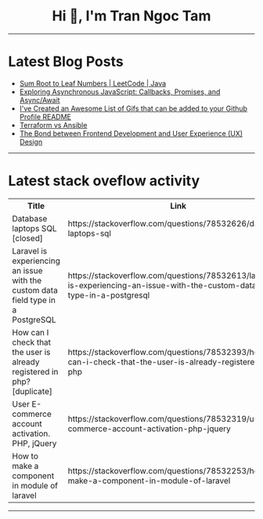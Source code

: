 <h1 align="center">Hi 👋, I'm Tran Ngoc Tam</h1>

---

# Latest Blog Posts 
<!-- BLOG-POST-LIST:START -->
- [Sum Root to Leaf Numbers | LeetCode | Java](https://dev.to/tanujav/sum-root-to-leaf-numbers-leetcode-java-30em)
- [Exploring Asynchronous JavaScript: Callbacks, Promises, and Async/Await](https://dev.to/jps27cse/exploring-asynchronous-javascript-callbacks-promises-and-asyncawait-16k6)
- [I&#39;ve Created an Awesome List of Gifs that can be added to your Github Profile README](https://dev.to/nhelchitnis/ive-created-an-awesome-list-of-gifs-that-can-be-added-to-your-github-profile-readme-2jf3)
- [Terraform vs Ansible](https://dev.to/vaibhavhariaramani/terraform-vs-ansible-103g)
- [The Bond between Frontend Development and User Experience &lpar;UX&rpar; Design](https://dev.to/outstandingvick/the-bond-between-frontend-development-and-user-experience-ux-design-47m8)
<!-- BLOG-POST-LIST:END -->

---

# Latest stack oveflow activity
<table>
  <tr><th>Title</th><th>Link</th></tr>
  <!-- STACKOVERFLOW:START --><tr><td>Database laptops SQL [closed]</td><td>https://stackoverflow.com/questions/78532626/database-laptops-sql</td></tr><tr><td>Laravel is experiencing an issue with the custom data field type in a PostgreSQL</td><td>https://stackoverflow.com/questions/78532613/laravel-is-experiencing-an-issue-with-the-custom-data-field-type-in-a-postgresql</td></tr><tr><td>How can I check that the user is already registered in php? [duplicate]</td><td>https://stackoverflow.com/questions/78532393/how-can-i-check-that-the-user-is-already-registered-in-php</td></tr><tr><td>User E-commerce account activation. PHP, jQuery</td><td>https://stackoverflow.com/questions/78532319/user-e-commerce-account-activation-php-jquery</td></tr><tr><td>How to make a component in module of laravel</td><td>https://stackoverflow.com/questions/78532253/how-to-make-a-component-in-module-of-laravel</td></tr><!-- STACKOVERFLOW:END -->
</table>

---


